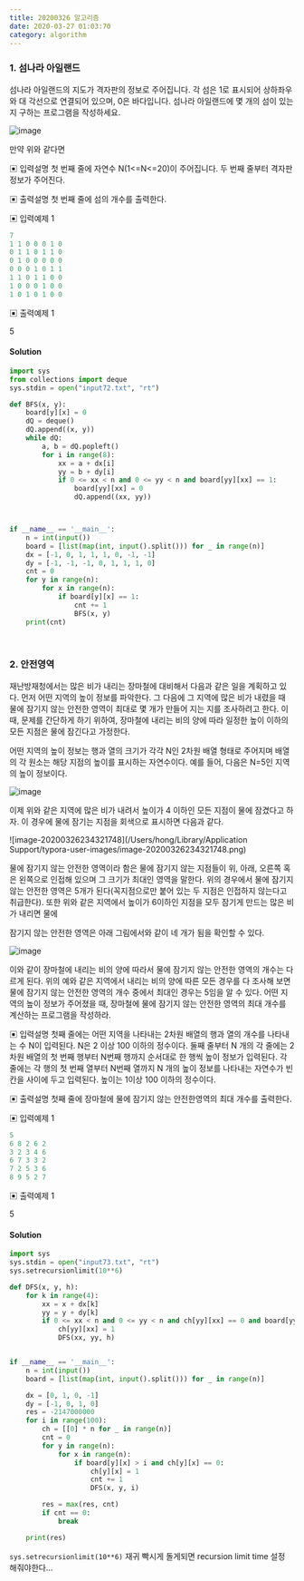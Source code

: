 ```yaml
---
title: 20200326 알고리즘
date: 2020-03-27 01:03:70
category: algorithm
---
```


### 1. 섬나라 아일랜드

섬나라 아일랜드의 지도가 격자판의 정보로 주어집니다. 각 섬은 1로 표시되어 상하좌우와 대 각선으로 연결되어 있으며, 0은 바다입니다. 섬나라 아일랜드에 몇 개의 섬이 있는지 구하는 프로그램을 작성하세요.

![image](https://user-images.githubusercontent.com/39187116/77654559-90103880-6fb4-11ea-83b4-ea7ee88f048b.png)

만약 위와 같다면

▣ 입력설명
 첫 번째 줄에 자연수 N(1<=N<=20)이 주어집니다. 두 번째 줄부터 격자판 정보가 주어진다.

▣ 출력설명
 첫 번째 줄에 섬의 개수를 출력한다.

▣ 입력예제 1

```python
7 
1 1 0 0 0 1 0
0 1 1 0 1 1 0
0 1 0 0 0 0 0
0 0 0 1 0 1 1
1 1 0 1 1 0 0
1 0 0 0 1 0 0
1 0 1 0 1 0 0
```

▣ 출력예제 1 

5

#### Solution

```python
import sys
from collections import deque
sys.stdin = open("input72.txt", "rt")

def BFS(x, y):
    board[y][x] = 0
    dQ = deque()
    dQ.append((x, y))
    while dQ:
        a, b = dQ.popleft()
        for i in range(8):
            xx = a + dx[i]
            yy = b + dy[i]
            if 0 <= xx < n and 0 <= yy < n and board[yy][xx] == 1:
                board[yy][xx] = 0
                dQ.append((xx, yy))



if __name__ == '__main__':
    n = int(input())
    board = [list(map(int, input().split())) for _ in range(n)]
    dx = [-1, 0, 1, 1, 1, 0, -1, -1]
    dy = [-1, -1, -1, 0, 1, 1, 1, 0]
    cnt = 0
    for y in range(n):
        for x in range(n):
            if board[y][x] == 1:
                cnt += 1
                BFS(x, y)
    print(cnt)
```

<br/>

### 2. 안전영역

재난방재청에서는 많은 비가 내리는 장마철에 대비해서 다음과 같은 일을 계획하고 있다. 먼저 어떤 지역의 높이 정보를 파악한다. 그 다음에 그 지역에 많은 비가 내렸을 때 물에 잠기지 않는 안전한 영역이 최대로 몇 개가 만들어 지는 지를 조사하려고 한다. 이때, 문제를 간단하게 하기 위하여, 장마철에 내리는 비의 양에 따라 일정한 높이 이하의 모든 지점은 물에 잠긴다고 가정한다.

어떤 지역의 높이 정보는 행과 열의 크기가 각각 N인 2차원 배열 형태로 주어지며 배열의 각 원소는 해당 지점의 높이를 표시하는 자연수이다. 예를 들어, 다음은 N=5인 지역의 높이 정보이다.

![image](https://user-images.githubusercontent.com/39187116/77659505-7de5c880-6fbb-11ea-9658-39bf190fe4f0.png)

이제 위와 같은 지역에 많은 비가 내려서 높이가 4 이하인 모든 지점이 물에 잠겼다고 하자. 이 경우에 물에 잠기는 지점을 회색으로 표시하면 다음과 같다.

![image-20200326234321748](/Users/hong/Library/Application Support/typora-user-images/image-20200326234321748.png)

물에 잠기지 않는 안전한 영역이라 함은 물에 잠기지 않는 지점들이 위, 아래, 오른쪽 혹은 왼쪽으로 인접해 있으며 그 크기가 최대인 영역을 말한다. 위의 경우에서 물에 잠기지않는 안전한 영역은 5개가 된다(꼭지점으로만 붙어 있는 두 지점은 인접하지 않는다고 취급한다). 또한 위와 같은 지역에서 높이가 6이하인 지점을 모두 잠기게 만드는 많은 비가 내리면 물에

잠기지 않는 안전한 영역은 아래 그림에서와 같이 네 개가 됨을 확인할 수 있다.

![image](https://user-images.githubusercontent.com/39187116/77659623-a8378600-6fbb-11ea-80dd-9417efa0ff04.png)

이와 같이 장마철에 내리는 비의 양에 따라서 물에 잠기지 않는 안전한 영역의 개수는 다르게 된다. 위의 예와 같은 지역에서 내리는 비의 양에 따른 모든 경우를 다 조사해 보면 물에 잠기지 않는 안전한 영역의 개수 중에서 최대인 경우는 5임을 알 수 있다.
 어떤 지역의 높이 정보가 주어졌을 때, 장마철에 물에 잠기지 않는 안전한 영역의 최대 개수를 계산하는 프로그램을 작성하라.

▣ 입력설명
 첫째 줄에는 어떤 지역을 나타내는 2차원 배열의 행과 열의 개수를 나타내는 수 N이 입력된다. N은 2 이상 100 이하의 정수이다. 둘째 줄부터 N 개의 각 줄에는 2차원 배열의 첫 번째 행부터 N번째 행까지 순서대로 한 행씩 높이 정보가 입력된다. 각 줄에는 각 행의 첫 번째 열부터 N번째 열까지 N 개의 높이 정보를 나타내는 자연수가 빈 칸을 사이에 두고 입력된다. 높이는 1이상 100 이하의 정수이다.

▣ 출력설명
 첫째 줄에 장마철에 물에 잠기지 않는 안전한영역의 최대 개수를 출력한다.

▣ 입력예제 1 

```python
5
6 8 2 6 2
3 2 3 4 6
6 7 3 3 2
7 2 5 3 6
8 9 5 2 7
```

▣ 출력예제 1 

5

#### Solution

```python
import sys
sys.stdin = open("input73.txt", "rt")
sys.setrecursionlimit(10**6)

def DFS(x, y, h):
    for k in range(4):
        xx = x + dx[k]
        yy = y + dy[k]
        if 0 <= xx < n and 0 <= yy < n and ch[yy][xx] == 0 and board[yy][xx] > h:
            ch[yy][xx] = 1
            DFS(xx, yy, h)


if __name__ == '__main__':
    n = int(input())
    board = [list(map(int, input().split())) for _ in range(n)]

    dx = [0, 1, 0, -1]
    dy = [-1, 0, 1, 0]
    res = -2147000000
    for i in range(100):
        ch = [[0] * n for _ in range(n)]
        cnt = 0
        for y in range(n):
            for x in range(n):
                if board[y][x] > i and ch[y][x] == 0:
                    ch[y][x] = 1
                    cnt += 1
                    DFS(x, y, i)

        res = max(res, cnt)
        if cnt == 0:
            break

    print(res)
```

`sys.setrecursionlimit(10**6)` 재귀 빡시게 돌게되면 recursion limit time 설정 해줘야한다...

